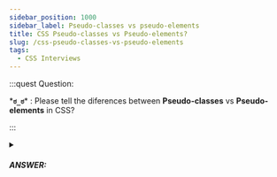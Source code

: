 ```yaml
---
sidebar_position: 1000
sidebar_label: Pseudo-classes vs pseudo-elements
title: CSS Pseudo-classes vs Pseudo-elements?
slug: /css-pseudo-classes-vs-pseudo-elements
tags:
  - CSS Interviews
---
```


<!-- https://brandfolder.com/workbench/extract-text-from-image -->

:::quest Question:

\***`ಠ_ಠ`**\* : 
Please tell the diferences between **Pseudo-classes** vs **Pseudo-elements** in CSS?

:::

<details>
  <summary><h5>ANSWER:</h5></summary>

  \***`◔̯◔`**\* : 
  - A **pseudo-class** is a selector that selects elements that are in a ***specific state***. Such as, `:visited`, `:hover`, `:active`, `:focus`,...
  - A **pseudo-element** is used to style specified ***parts of an element***. Such as, `::before`, `::after`, `::first-letter`,...

</details>
